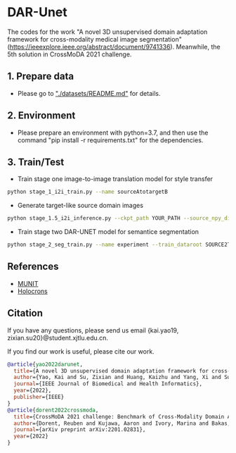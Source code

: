 # DAR-Unet
The codes for the work "A novel 3D unsupervised domain adaptation framework for cross-modality medical image segmentation"(https://ieeexplore.ieee.org/abstract/document/9741336). Meanwhile, the 5th solution in CrossMoDA 2021 challenge.

## 1. Prepare data

- Please go to ["./datasets/README.md"](datasets/README.md) for details.

## 2. Environment

- Please prepare an environment with python=3.7, and then use the command "pip install -r requirements.txt" for the dependencies.

## 3. Train/Test

- Train stage one image-to-image translation model for style transfer

```bash
python stage_1_i2i_train.py --name sourceAtotargetB
```

- Generate target-like source domain images

```bash
python stage_1.5_i2i_inference.py --ckpt_path YOUR_PATH --source_npy_dirpath SOURCE_PATH --target_npy_dirpath TARGET_PATH --save_npy_dirpath SAVE_PATH --k_means_clusters 6
```

- Train stage two DAR-UNET model for semantice segmentation

```bash
python stage_2_seg_train.py --name experiment --train_dataroot SOURCE2TARGET_PATH --val_dataroot TARGET_VAL_PATH --num_classes NUM_CLASS --epoch_max 100
```


## References
* [MUNIT](https://github.com/NVlabs/MUNIT)
* [Holocrons](https://github.com/frgfm/Holocron)

## Citation
If you have any questions, please send us email {kai.yao19, zixian.su20}@student.xjtlu.edu.cn.

If you find our work is useful, please cite our work.

```bibtex
@article{yao2022darunet,
  title={A novel 3D unsupervised domain adaptation framework for cross-modality medical image segmentation},
  author={Yao, Kai and Su, Zixian and Huang, Kaizhu and Yang, Xi and Sun, Jie and Hussain, Amir and Coenen, Frans},
  journal={IEEE Journal of Biomedical and Health Informatics},
  year={2022},
  publisher={IEEE}
}
@article{dorent2022crossmoda,
  title={CrossMoDA 2021 challenge: Benchmark of Cross-Modality Domain Adaptation techniques for Vestibular Schwnannoma and Cochlea Segmentation},
  author={Dorent, Reuben and Kujawa, Aaron and Ivory, Marina and Bakas, Spyridon and Rieke, Nicola and Joutard, Samuel and Glocker, Ben and Cardoso, Jorge and Modat, Marc and Batmanghelich, Kayhan and others},
  journal={arXiv preprint arXiv:2201.02831},
  year={2022}
}
```
